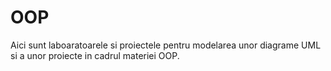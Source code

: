 # OOP

Aici sunt laboaratoarele si proiectele pentru modelarea unor diagrame UML si a unor proiecte in cadrul materiei OOP.
